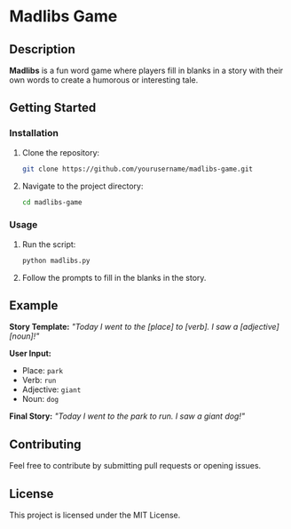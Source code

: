 # Madlibs Game

## Description

**Madlibs** is a fun word game where players fill in blanks in a story with their own words to create a humorous or interesting tale. 


## Getting Started

### Installation

1. Clone the repository:
    ```bash
    git clone https://github.com/yourusername/madlibs-game.git
    ```
2. Navigate to the project directory:
    ```bash
    cd madlibs-game
    ```

### Usage

1. Run the script:
    ```bash
    python madlibs.py
    ```
2. Follow the prompts to fill in the blanks in the story.

## Example

**Story Template:**
_"Today I went to the [place] to [verb]. I saw a [adjective] [noun]!"_

**User Input:**
- Place: `park`
- Verb: `run`
- Adjective: `giant`
- Noun: `dog`

**Final Story:**
_"Today I went to the park to run. I saw a giant dog!"_

## Contributing

Feel free to contribute by submitting pull requests or opening issues.

## License

This project is licensed under the MIT License.

